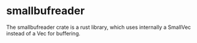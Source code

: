 # smallbufreader

The smallbufreader crate is a rust library, which uses internally a SmallVec instead of a Vec for buffering.
